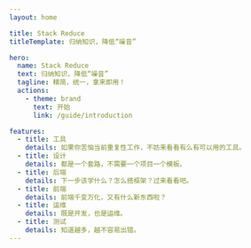 ```yaml
---
layout: home

title: Stack Reduce
titleTemplate: 归纳知识，降低“噪音”

hero:
  name: Stack Reduce
  text: 归纳知识，降低“噪音”
  tagline: 精简，统一，拿来即用！
  actions:
    - theme: brand
      text: 开始
      link: /guide/introduction

features:
  - title: 工具
    details: 如果你苦恼当前重复性工作，不妨来看看有么有可以用的工具。
  - title: 设计
    details: 都是一个套路，不需要一个项目一个模板。
  - title: 后端
    details: 下一步该学什么？怎么搭框架？过来看看吧。
  - title: 前端
    details: 前端千变万化，又有什么新东西啦？
  - title: 运维
    details: 既是开发，也是运维。
  - title: 测试
    details: 知道越多，越不容易出错。
---
```

